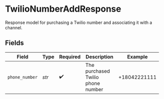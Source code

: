 # TwilioNumberAddResponse

Response model for purchasing a Twilio number and associating it with a channel.


## Fields

| Field                             | Type                              | Required                          | Description                       | Example                           |
| --------------------------------- | --------------------------------- | --------------------------------- | --------------------------------- | --------------------------------- |
| `phone_number`                    | *str*                             | :heavy_check_mark:                | The purchased Twilio phone number | +18042221111                      |